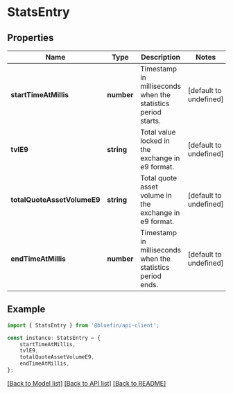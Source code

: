 # StatsEntry


## Properties

Name | Type | Description | Notes
------------ | ------------- | ------------- | -------------
**startTimeAtMillis** | **number** | Timestamp in milliseconds when the statistics period starts. | [default to undefined]
**tvlE9** | **string** | Total value locked in the exchange in e9 format. | [default to undefined]
**totalQuoteAssetVolumeE9** | **string** | Total quote asset volume in the exchange in e9 format. | [default to undefined]
**endTimeAtMillis** | **number** | Timestamp in milliseconds when the statistics period ends. | [default to undefined]

## Example

```typescript
import { StatsEntry } from '@bluefin/api-client';

const instance: StatsEntry = {
    startTimeAtMillis,
    tvlE9,
    totalQuoteAssetVolumeE9,
    endTimeAtMillis,
};
```

[[Back to Model list]](../README.md#documentation-for-models) [[Back to API list]](../README.md#documentation-for-api-endpoints) [[Back to README]](../README.md)
